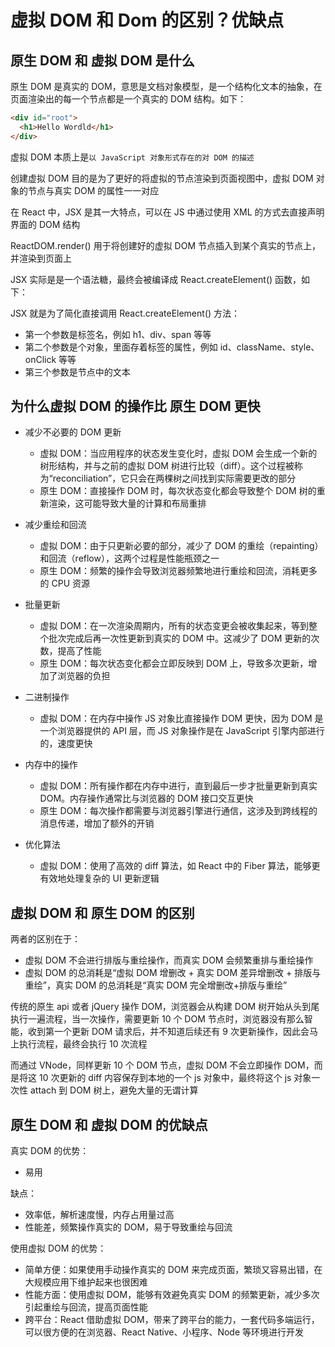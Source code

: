 # 虚拟 DOM 和 Dom 的区别？优缺点

## 原生 DOM 和 虚拟 DOM 是什么

原生 DOM 是真实的 DOM，意思是文档对象模型，是一个结构化文本的抽象，在页面渲染出的每一个节点都是一个真实的 DOM 结构。如下：

```html
<div id="root">
  <h1>Hello Wordld</h1>
</div>
```

虚拟 DOM 本质上是`以 JavaScript 对象形式存在的对 DOM 的描述`

创建虚拟 DOM 目的是为了更好的将虚拟的节点渲染到页面视图中，虚拟 DOM 对象的节点与真实 DOM 的属性一一对应

在 React 中，JSX 是其一大特点，可以在 JS 中通过使用 XML 的方式去直接声明界面的 DOM 结构

ReactDOM.render() 用于将创建好的虚拟 DOM 节点插入到某个真实的节点上，并渲染到页面上

JSX 实际是是一个语法糖，最终会被编译成 React.createElement() 函数，如下：

JSX 就是为了简化直接调用 React.createElement() 方法：

- 第一个参数是标签名，例如 h1、div、span 等等
- 第二个参数是个对象，里面存着标签的属性，例如 id、className、style、onClick 等等
- 第三个参数是节点中的文本

## 为什么虚拟 DOM 的操作比 原生 DOM 更快

- 减少不必要的 DOM 更新

  - 虚拟 DOM：当应用程序的状态发生变化时，虚拟 DOM 会生成一个新的树形结构，并与之前的虚拟 DOM 树进行比较（diff）。这个过程被称为“reconciliation”，它只会在两棵树之间找到实际需要更改的部分
  - 原生 DOM：直接操作 DOM 时，每次状态变化都会导致整个 DOM 树的重新渲染，这可能导致大量的计算和布局重排

- 减少重绘和回流

  - 虚拟 DOM：由于只更新必要的部分，减少了 DOM 的重绘（repainting）和回流（reflow），这两个过程是性能瓶颈之一
  - 原生 DOM：频繁的操作会导致浏览器频繁地进行重绘和回流，消耗更多的 CPU 资源

- 批量更新

  - 虚拟 DOM：在一次渲染周期内，所有的状态变更会被收集起来，等到整个批次完成后再一次性更新到真实的 DOM 中。这减少了 DOM 更新的次数，提高了性能
  - 原生 DOM：每次状态变化都会立即反映到 DOM 上，导致多次更新，增加了浏览器的负担

- 二进制操作

  - 虚拟 DOM：在内存中操作 JS 对象比直接操作 DOM 更快，因为 DOM 是一个浏览器提供的 API 层，而 JS 对象操作是在 JavaScript 引擎内部进行的，速度更快

- 内存中的操作

  - 虚拟 DOM：所有操作都在内存中进行，直到最后一步才批量更新到真实 DOM。内存操作通常比与浏览器的 DOM 接口交互更快
  - 原生 DOM：每次操作都需要与浏览器引擎进行通信，这涉及到跨线程的消息传递，增加了额外的开销

- 优化算法

  - 虚拟 DOM：使用了高效的 diff 算法，如 React 中的 Fiber 算法，能够更有效地处理复杂的 UI 更新逻辑

## 虚拟 DOM 和 原生 DOM 的区别

两者的区别在于：

- 虚拟 DOM 不会进行排版与重绘操作，而真实 DOM 会频繁重排与重绘操作
- 虚拟 DOM 的总消耗是“虚拟 DOM 增删改 + 真实 DOM 差异增删改 + 排版与重绘”，真实 DOM 的总消耗是“真实 DOM 完全增删改+排版与重绘”

传统的原生 api 或者 jQuery 操作 DOM，浏览器会从构建 DOM 树开始从头到尾执行一遍流程，当一次操作，需要更新 10 个 DOM 节点时，浏览器没有那么智能，收到第一个更新 DOM 请求后，并不知道后续还有 9 次更新操作，因此会马上执行流程，最终会执行 10 次流程

而通过 VNode，同样更新 10 个 DOM 节点，虚拟 DOM 不会立即操作 DOM，而是将这 10 次更新的 diff 内容保存到本地的一个 js 对象中，最终将这个 js 对象一次性 attach 到 DOM 树上，避免大量的无谓计算

## 原生 DOM 和 虚拟 DOM 的优缺点

真实 DOM 的优势：

- 易用

缺点：

- 效率低，解析速度慢，内存占用量过高
- 性能差，频繁操作真实的 DOM，易于导致重绘与回流

使用虚拟 DOM 的优势：

- 简单方便：如果使用手动操作真实的 DOM 来完成页面，繁琐又容易出错，在大规模应用下维护起来也很困难
- 性能方面：使用虚拟 DOM，能够有效避免真实 DOM 的频繁更新，减少多次引起重绘与回流，提高页面性能
- 跨平台：React 借助虚拟 DOM，带来了跨平台的能力，一套代码多端运行，可以很方便的在浏览器、React Native、小程序、Node 等环境进行开发
